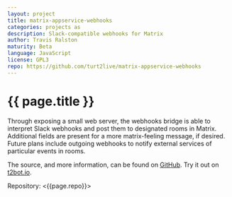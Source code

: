```yaml
---
layout: project
title: matrix-appservice-webhooks
categories: projects as
description: Slack-compatible webhooks for Matrix
author: Travis Ralston
maturity: Beta
language: JavaScript
license: GPL3
repo: https://github.com/turt2live/matrix-appservice-webhooks
---
```


# {{ page.title }}
Through exposing a small web server, the webhooks bridge is able to interpret Slack webhooks and post them to designated rooms in Matrix. Additional fields are present for a more matrix-feeling message, if desired. Future plans include outgoing webhooks to notify external services of particular events in rooms.

The source, and more information, can be found on [GitHub](https://github.com/turt2live/matrix-appservice-webhooks). Try it out on [t2bot.io](https://t2bot.io/webhooks).

Repository: <{{page.repo}}>
